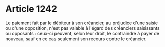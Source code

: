 # Article 1242

Le paiement fait par le débiteur à son créancier, au préjudice d'une saisie ou d'une opposition, n'est pas valable à l'égard des créanciers saisissants ou opposants : ceux-ci peuvent, selon leur droit, le contraindre à payer de nouveau, sauf en ce cas seulement son recours contre le créancier.
